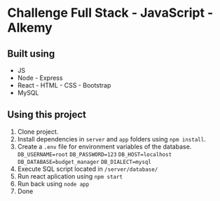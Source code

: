 # Challenge Full Stack - JavaScript - Alkemy

## Built using
* JS
* Node - Express
* React - HTML - CSS - Bootstrap
* MySQL

## Using this project
1. Clone project.
2. Install dependencies in `server` and `app` folders using `npm install`.
3. Create a `.env` file for environment variables of the database.
  `DB_USERNAME=root`
  `DB_PASSWORD=123`
  `DB_HOST=localhost`
  `DB_DATABASE=budget_manager`
  `DB_DIALECT=mysql`
4. Execute SQL script located in `/server/database/`
5. Run react aplication using `npm start`
6. Run back using `node app`
7. Done

